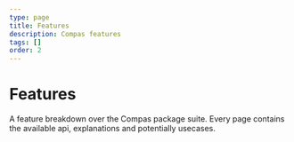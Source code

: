 ```yaml
---
type: page
title: Features
description: Compas features
tags: []
order: 2
---
```


# Features

A feature breakdown over the Compas package suite. Every page contains the
available api, explanations and potentially usecases.
